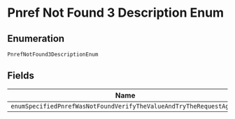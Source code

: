 
# Pnref Not Found 3 Description Enum

## Enumeration

`PnrefNotFound3DescriptionEnum`

## Fields

| Name |
|  --- |
| `enumSpecifiedPnrefWasNotFoundVerifyTheValueAndTryTheRequestAgain` |

